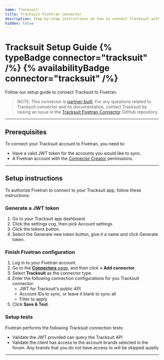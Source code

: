 ```yaml
---
name: Tracksuit
title: Tracksuit Fivetran connector
description: Step-by-step instructions on how to connect Tracksuit with your destination using Fivetran connectors.
hidden: false
---
```


# Tracksuit Setup Guide {% typeBadge connector="tracksuit" /%} {% availabilityBadge connector="tracksuit" /%}

Follow our setup guide to connect Tracksuit to Fivetran.

> NOTE: This connector is [partner-built](/docs/partner-built-program). For any questions related
> to Tracksuit connector and its documentation, contact Tracksuit by raising an issue in the
> [Tracksuit Fivetran Connector](https://github.com/gotracksuit/tracksuit-fivetran-connector) GitHub repository.

-----

## Prerequisites

To connect your Tracksuit account to Fivetran, you need to:
- Have a valid JWT token for the accounts you would like to sync.
- A Fivetran account with the [Connector Creator](/docs/using-fivetran/fivetran-dashboard/account-management/role-based-access-control#rbacpermissions) permissions.
---

## Setup instructions

To authorize Fivetran to connect to your Tracksuit app, follow these instructions:

### <span class="step-item">Generate a JWT token</span>

1. Go to your Tracksuit app dashboard.
2. Click the settings cog, then pick Account settings.
3. Click the tokens button.
4. Select the Generate new token button, give it a name and click Generate token.

### <span class="step-item">Finish Fivetran configuration </span>

1. Log in to your Fivetran account.
2. Go to the [**Connectors** page](https://fivetran.com/dashboard/connectors), and then click **+ Add connector**.
3. Select **Tracksuit** as the connector type.
4. Enter the following connection configurations for you Tracksuit connector:
    * JWT for Tracksuit's public API
    * Account IDs to sync, or leave it blank to sync all
    * Filter to apply
7. Click **Save & Test**.

### Setup tests

Fivetran performs the following Tracksuit connection tests:
- Validate the JWT provided can query the Tracksuit API
- Validate the client has access to the account brands selected in the forum. Any brands that you do not have access to will be skipped quietly

---
